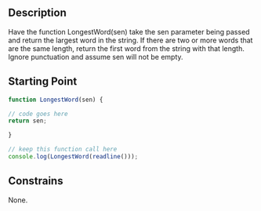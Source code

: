 ## Description

Have the function LongestWord(sen) take the sen parameter being passed and return the largest word in the string. If there are two or more words that are the same length, return the first word from the string with that length. Ignore punctuation and assume sen will not be empty.

## Starting Point

``` javascript
function LongestWord(sen) {

// code goes here
return sen;

}

// keep this function call here
console.log(LongestWord(readline()));
```

## Constrains

None.

